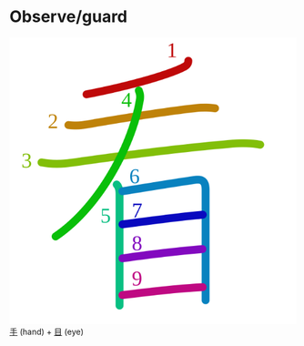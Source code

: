 # Observe/guard
![770b](Kanji/kanji-colorize/770b.svg)
[手](Kanji/kanji-dict/手.md) (hand) + [目](Kanji/kanji-dict/目.md) (eye)